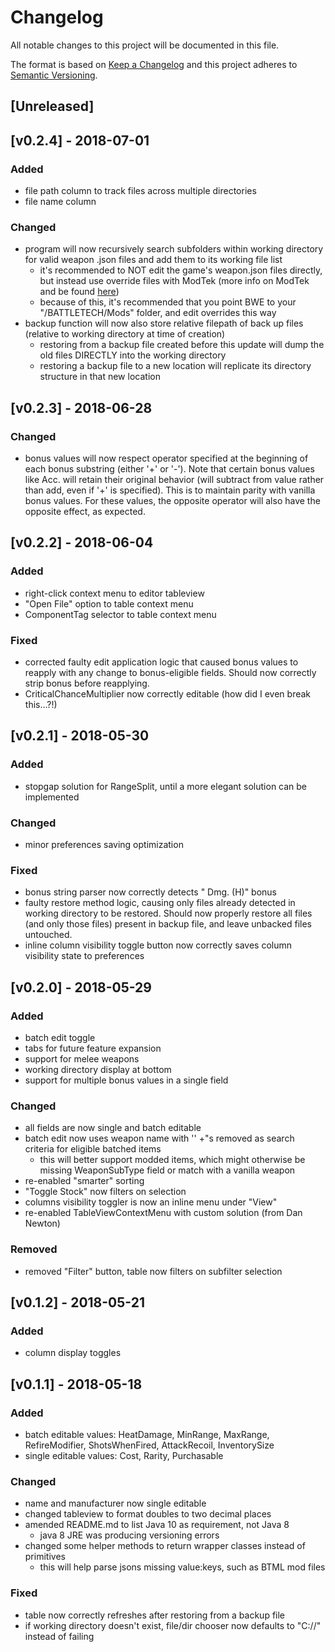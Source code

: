 # Changelog
All notable changes to this project will be documented in this file.

The format is based on [Keep a Changelog](http://keepachangelog.com/en/1.0.0/)
and this project adheres to [Semantic Versioning](http://semver.org/spec/v2.0.0.html).

## [Unreleased]

## [v0.2.4] - 2018-07-01

### Added
- file path column to track files across multiple directories
- file name column

### Changed
- program will now recursively search subfolders within working directory for valid weapon .json files and add them to its working file list
    - it's recommended to NOT edit the game's weapon.json files directly, but instead use override files with ModTek (more info on ModTek and be found [here](https://github.com/Mpstark/ModTek))
    - because of this, it's recommended that you point BWE to your "/BATTLETECH/Mods" folder, and edit overrides this way
- backup function will now also store relative filepath of back up files (relative to working directory at time of creation) 
    - restoring from a backup file created before this update will dump the old files DIRECTLY into the working directory 
    - restoring a backup file to a new location will replicate its directory structure in that new location

## [v0.2.3] - 2018-06-28

### Changed
- bonus values will now respect operator specified at the beginning of each bonus substring (either '+' or '-'). Note that certain bonus values like Acc. will retain their original behavior (will subtract from value rather than add, even if '+' is specified). This is to maintain parity with vanilla bonus values. For these values, the opposite operator will also have the opposite effect, as expected.

## [v0.2.2] - 2018-06-04

### Added
- right-click context menu to editor tableview
- "Open File" option to table context menu
- ComponentTag selector to table context menu

### Fixed
- corrected faulty edit application logic that caused bonus values to reapply with any change to bonus-eligible fields. Should now correctly strip bonus before reapplying.
- CriticalChanceMultiplier now correctly editable (how did I even break this...?!)

## [v0.2.1] - 2018-05-30

### Added
- stopgap solution for RangeSplit, until a more elegant solution can be implemented

### Changed
- minor preferences saving optimization

### Fixed
- bonus string parser now correctly detects " Dmg. (H)" bonus
- faulty restore method logic, causing only files already detected in working directory to be restored. Should now properly restore all files (and only those files) present in backup file, and leave unbacked files untouched.
- inline column visibility toggle button now correctly saves column visibility state to preferences

## [v0.2.0] - 2018-05-29

### Added
- batch edit toggle
- tabs for future feature expansion
- support for melee weapons
- working directory display at bottom
- support for multiple bonus values in a single field

### Changed
- all fields are now single and batch editable
- batch edit now uses weapon name with '' +"s removed as search criteria for eligible batched items
    - this will better support modded items, which might otherwise be missing WeaponSubType field or match with a vanilla weapon
- re-enabled "smarter" sorting
- "Toggle Stock" now filters on selection
- columns visibility toggler is now an inline menu under "View"
- re-enabled TableViewContextMenu with custom solution (from Dan Newton)

### Removed
- removed "Filter" button, table now filters on subfilter selection

## [v0.1.2] - 2018-05-21

### Added
- column display toggles

## [v0.1.1] - 2018-05-18

### Added
- batch editable values: HeatDamage, MinRange, MaxRange, RefireModifier, ShotsWhenFired, AttackRecoil, InventorySize
- single editable values: Cost, Rarity, Purchasable

### Changed
- name and manufacturer now single editable
- changed tableview to format doubles to two decimal places
- amended README.md to list Java 10 as requirement, not Java 8
    - java 8 JRE was producing versioning errors
- changed some helper methods to return wrapper classes instead of primitives
    - this will help parse jsons missing value:keys, such as BTML mod files

### Fixed
- table now correctly refreshes after restoring from a backup file
- if working directory doesn't exist, file/dir chooser now defaults to "C://" instead of failing